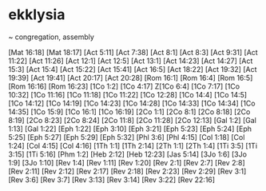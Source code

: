 # ekklysia
~ congregation, assembly

[Mat 16:18]
[Mat 18:17]
[Act 5:11]
[Act 7:38]
[Act 8:1]
[Act 8:3]
[Act 9:31]
[Act 11:22]
[Act 11:26]
[Act 12:1]
[Act 12:5]
[Act 13:1]
[Act 14:23]
[Act 14:27]
[Act 15:3]
[Act 15:4]
[Act 15:22]
[Act 15:41]
[Act 16:5]
[Act 18:22]
[Act 19:32]
[Act 19:39]
[Act 19:41]
[Act 20:17]
[Act 20:28]
[Rom 16:1]
[Rom 16:4]
[Rom 16:5]
[Rom 16:16]
[Rom 16:23]
[1Co 1:2]
[1Co 4:17]
Z[1Co 6:4]
[1Co 7:17]
[1Co 10:32]
[1Co 11:16]
[1Co 11:18]
[1Co 11:22]
[1Co 12:28]
[1Co 14:4]
[1Co 14:5]
[1Co 14:12]
[1Co 14:19]
[1Co 14:23]
[1Co 14:28]
[1Co 14:33]
[1Co 14:34]
[1Co 14:35]
[1Co 15:9]
[1Co 16:1]
[1Co 16:19]
[2Co 1:1]
[2Co 8:1]
[2Co 8:18]
[2Co 8:19]
[2Co 8:23]
[2Co 8:24]
[2Co 11:8]
[2Co 11:28]
[2Co 12:13]
[Gal 1:2]
[Gal 1:13]
[Gal 1:22]
[Eph 1:22]
[Eph 3:10]
[Eph 3:21]
[Eph 5:23]
[Eph 5:24]
[Eph 5:25]
[Eph 5:27]
[Eph 5:29]
[Eph 5:32]
[Phl 3:6]
[Phl 4:15]
[Col 1:18]
[Col 1:24]
[Col 4:15]
[Col 4:16]
[1Th 1:1]
[1Th 2:14]
[2Th 1:1]
[2Th 1:4]
[1Ti 3:5]
[1Ti 3:15]
[1Ti 5:16]
[Phm 1:2]
[Heb 2:12]
[Heb 12:23]
[Jas 5:14]
[3Jo 1:6]
[3Jo 1:9]
[3Jo 1:10]
[Rev 1:4]
[Rev 1:11]
[Rev 1:20]
[Rev 2:1]
[Rev 2:7]
[Rev 2:8]
[Rev 2:11]
[Rev 2:12]
[Rev 2:17]
[Rev 2:18]
[Rev 2:23]
[Rev 2:29]
[Rev 3:1]
[Rev 3:6]
[Rev 3:7]
[Rev 3:13]
[Rev 3:14]
[Rev 3:22]
[Rev 22:16]